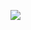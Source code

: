 ![](https://64.media.tumblr.com/e8ff302fd041d869e90f809a47f0073c/4d91146d9d704b1b-c8/s640x960/bbb8cae2c41011140183829aac9622a5bdeaa53a.gifv)
